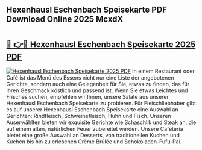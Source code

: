 ## Hexenhausl Eschenbach Speisekarte PDF Download Online 2025 McxdX

# <h2><a href="http://gc5nph0.nevu.top/?p=Hexenhausl+Eschenbach+Speisekarte">🔗 👉🔴 Hexenhausl Eschenbach Speisekarte 2025 PDF</a></h2>

[![Hexenhausl Eschenbach Speisekarte 2025 PDF](https://i.imgur.com/dBaPXMq.png)](http://gc5nph0.nevu.top/?p=Hexenhausl+Eschenbach+Speisekarte)
In einem Restaurant oder Café ist das Menü des Essens nicht nur eine Liste der angebotenen Gerichte, sondern auch eine Gelegenheit für Sie, etwas zu finden, das für Ihren Geschmack köstlich und passend ist. Wenn Sie etwas Leichtes und Frisches suchen, empfehlen wir Ihnen, unsere Salate aus unserer Hexenhausl Eschenbach Speisekarte zu probieren. Für Fleischliebhaber gibt es auf unserer Hexenhausl Eschenbach Speisekarte eine Auswahl an Gerichten: Rindfleisch, Schweinefleisch, Huhn und Fisch. Unseren Auserwählten bieten wir exquisite Gerichte wie Schaschlik und Steak an, die auf einem alten, natürlichen Feuer zubereitet werden. Unsere Cafeteria bietet eine große Auswahl an Desserts, von traditionellen Kuchen und Kuchen bis hin zu erlesenen Crème Brûlée und Schokoladen-Fufu-Pai.
